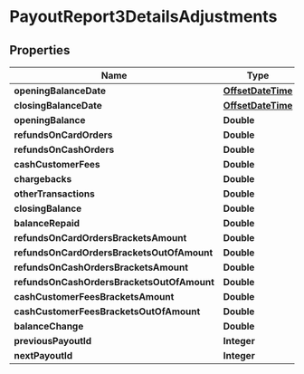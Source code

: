 
# PayoutReport3DetailsAdjustments

## Properties
Name | Type | Description | Notes
------------ | ------------- | ------------- | -------------
**openingBalanceDate** | [**OffsetDateTime**](OffsetDateTime.md) |  |  [optional]
**closingBalanceDate** | [**OffsetDateTime**](OffsetDateTime.md) |  |  [optional]
**openingBalance** | **Double** |  |  [optional]
**refundsOnCardOrders** | **Double** |  |  [optional]
**refundsOnCashOrders** | **Double** |  |  [optional]
**cashCustomerFees** | **Double** |  |  [optional]
**chargebacks** | **Double** |  |  [optional]
**otherTransactions** | **Double** |  |  [optional]
**closingBalance** | **Double** |  |  [optional]
**balanceRepaid** | **Double** |  |  [optional]
**refundsOnCardOrdersBracketsAmount** | **Double** |  |  [optional]
**refundsOnCardOrdersBracketsOutOfAmount** | **Double** |  |  [optional]
**refundsOnCashOrdersBracketsAmount** | **Double** |  |  [optional]
**refundsOnCashOrdersBracketsOutOfAmount** | **Double** |  |  [optional]
**cashCustomerFeesBracketsAmount** | **Double** |  |  [optional]
**cashCustomerFeesBracketsOutOfAmount** | **Double** |  |  [optional]
**balanceChange** | **Double** |  |  [optional]
**previousPayoutId** | **Integer** |  |  [optional]
**nextPayoutId** | **Integer** |  |  [optional]



